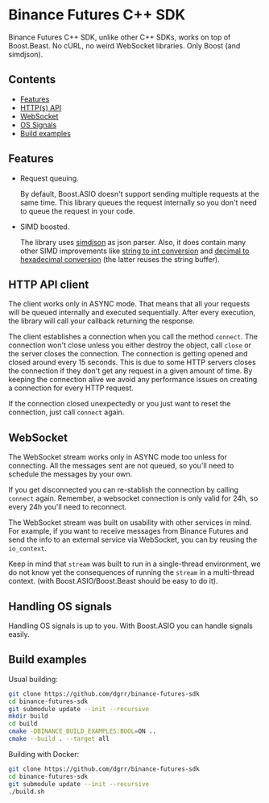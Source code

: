﻿# Binance Futures C++ SDK
Binance Futures C++ SDK, unlike other C++ SDKs, works on top of Boost.Beast. No cURL,
no weird WebSocket libraries. Only Boost (and simdjson).

## Contents

* [Features](#Features)
* [HTTP(s) API](#http-api-client)
* [WebSocket](#websocket)
* [OS Signals](#handling-os-signals)
* [Build examples](#buid-examples)

## Features

* Request queuing.

  By default, Boost.ASIO doesn't support sending multiple requests at the same time.
  This library queues the request internally so you don't need to queue the request
  in your code.
  
* SIMD boosted.

  The library uses [simdjson](https://github.com/simdjson/simdjson) as json parser.
  Also, it does contain many other SIMD improvements like [string to int conversion](https://github.com/dgrr/binance-futures-sdk/blob/master/include/binance/conv.hpp#L15)
  and [decimal to hexadecimal conversion](https://github.com/dgrr/binance-futures-sdk/blob/master/include/binance/conv.hpp#L103) (the latter reuses the string buffer).

## HTTP API client

The client works only in ASYNC mode. That means that all your requests will be
queued internally and executed sequentially. After every execution, the library will call your
callback returning the response.

The client establishes a connection when you call the method `connect`.
The connection won't close unless you either destroy the object, call `close`
or the server closes the connection.
The connection is getting opened and closed around every 15 seconds.
This is due to some HTTP servers closes the connection if they don't get any request
in a given amount of time.
By keeping the connection alive we avoid any performance issues on
creating a connection for every HTTP request.

If the connection closed unexpectedly or you just want to reset
the connection, just call `connect` again.

## WebSocket

The WebSocket stream works only in ASYNC mode too unless for connecting.
All the messages sent are not queued, so you'll need to schedule the messages by your own.

If you get disconnected you can re-stablish the connection by calling `connect` again.
Remember, a websocket connection is only valid for 24h, so
every 24h you'll need to reconnect.

The WebSocket stream was built on usability with other services in mind.
For example, if you want to receive messages from Binance Futures and send the info
to an external service via WebSocket, you can by reusing the `io_context`.

Keep in mind that `stream` was built to run in a single-thread environment,
we do not know yet the consequences of running the `stream` in a multi-thread
context. (with Boost.ASIO/Boost.Beast should be easy to do it).

## Handling OS signals

Handling OS signals is up to you. With Boost.ASIO you can handle signals easily.

## Build examples
Usual building:
```bash
git clone https://github.com/dgrr/binance-futures-sdk
cd binance-futures-sdk
git submodule update --init --recursive
mkdir build
cd build
cmake -DBINANCE_BUILD_EXAMPLES:BOOL=ON ..
cmake --build . --target all
```

Building with Docker:
```bash
git clone https://github.com/dgrr/binance-futures-sdk
cd binance-futures-sdk
git submodule update --init --recursive
./build.sh
```
